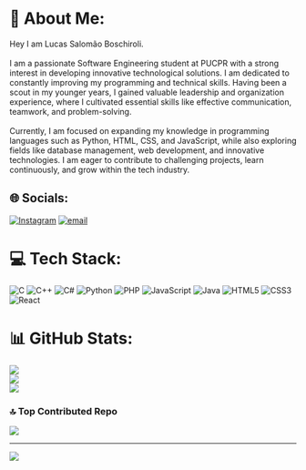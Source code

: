 # 💫 About Me:
Hey I am Lucas Salomão Boschiroli.<br><br>I am a passionate Software Engineering student at PUCPR with a strong interest in developing innovative technological solutions. I am dedicated to constantly improving my programming and technical skills. Having been a scout in my younger years, I gained valuable leadership and organization experience, where I cultivated essential skills like effective communication, teamwork, and problem-solving.<br><br>Currently, I am focused on expanding my knowledge in programming languages such as Python, HTML, CSS, and JavaScript, while also exploring fields like database management, web development, and innovative technologies. I am eager to contribute to challenging projects, learn continuously, and grow within the tech industry.


## 🌐 Socials:
[![Instagram](https://img.shields.io/badge/Instagram-%23E4405F.svg?logo=Instagram&logoColor=white)](https://instagram.com/lucasboschiroli) [![email](https://img.shields.io/badge/Email-D14836?logo=gmail&logoColor=white)](mailto:lucasalomao05@gmail.com) 

# 💻 Tech Stack:
![C](https://img.shields.io/badge/c-%2300599C.svg?style=for-the-badge&logo=c&logoColor=white) ![C++](https://img.shields.io/badge/c++-%2300599C.svg?style=for-the-badge&logo=c%2B%2B&logoColor=white) ![C#](https://img.shields.io/badge/c%23-%23239120.svg?style=for-the-badge&logo=csharp&logoColor=white) ![Python](https://img.shields.io/badge/python-3670A0?style=for-the-badge&logo=python&logoColor=ffdd54) ![PHP](https://img.shields.io/badge/php-%23777BB4.svg?style=for-the-badge&logo=php&logoColor=white) ![JavaScript](https://img.shields.io/badge/javascript-%23323330.svg?style=for-the-badge&logo=javascript&logoColor=%23F7DF1E) ![Java](https://img.shields.io/badge/java-%23ED8B00.svg?style=for-the-badge&logo=openjdk&logoColor=white) ![HTML5](https://img.shields.io/badge/html5-%23E34F26.svg?style=for-the-badge&logo=html5&logoColor=white) ![CSS3](https://img.shields.io/badge/css3-%231572B6.svg?style=for-the-badge&logo=css3&logoColor=white) ![React](https://img.shields.io/badge/react-%2320232a.svg?style=for-the-badge&logo=react&logoColor=%2361DAFB)
# 📊 GitHub Stats:
![](https://github-readme-stats.vercel.app/api?username=lucasboschiroli&theme=dark&hide_border=false&include_all_commits=false&count_private=false)<br/>
![](https://nirzak-streak-stats.vercel.app/?user=lucasboschiroli&theme=dark&hide_border=false)<br/>
![](https://github-readme-stats.vercel.app/api/top-langs/?username=lucasboschiroli&theme=dark&hide_border=false&include_all_commits=false&count_private=false&layout=compact)

### 🔝 Top Contributed Repo
![](https://github-contributor-stats.vercel.app/api?username=lucasboschiroli&limit=5&theme=dark&combine_all_yearly_contributions=true)

---
[![](https://visitcount.itsvg.in/api?id=lucasboschiroli&icon=0&color=0)](https://visitcount.itsvg.in)

<!-- Proudly created with GPRM ( https://gprm.itsvg.in ) -->
